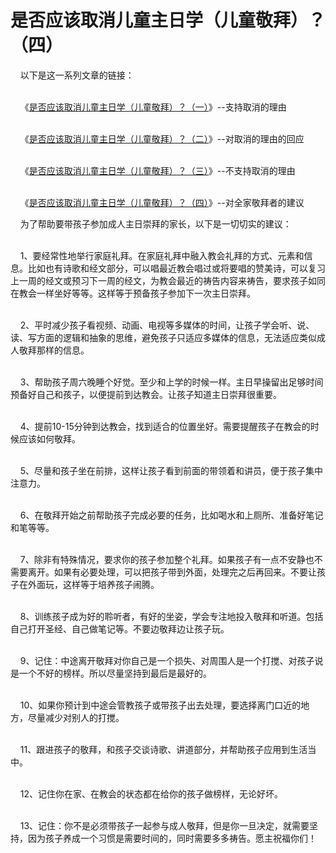 # 是否应该取消儿童主日学（儿童敬拜）？（四）



<p>&nbsp; &nbsp; 以下是这一系列文章的链接：</p>

<p><br />
&nbsp;&nbsp; &nbsp;《<a href="/node/12806">是否应该取消儿童主日学（儿童敬拜）？（一）</a>》--支持取消的理由</p>

<p><br />
&nbsp;&nbsp; &nbsp;《<a href="/node/12807">是否应该取消儿童主日学（儿童敬拜）？（二）</a>》--对取消的理由的回应</p>

<p><br />
&nbsp;&nbsp; &nbsp;《<a href="/node/12808">是否应该取消儿童主日学（儿童敬拜）？（三）</a>》--不支持取消的理由</p>

<p><br />
&nbsp;&nbsp; &nbsp;《<a href="/node/12809">是否应该取消儿童主日学（儿童敬拜）？（四）</a>》--对全家敬拜者的建议</p>

<p>&nbsp; &nbsp; 为了帮助要带孩子参加成人主日崇拜的家长，以下是一切切实的建议：</p>

<p><br />
&nbsp; &nbsp; 1、要经常性地举行家庭礼拜。在家庭礼拜中融入教会礼拜的方式、元素和信息。比如也有诗歌和经文部分，可以唱最近教会唱过或将要唱的赞美诗，可以复习上一周的经文或预习下一周的经文，为教会最近的祷告内容来祷告，要求孩子如同在教会一样坐好等等。这样等于预备孩子参加下一次主日崇拜。</p>

<p><br />
&nbsp; &nbsp; 2、平时减少孩子看视频、动画、电视等多媒体的时间，让孩子学会听、说、读、写方面的逻辑和抽象的思维，避免孩子只适应多媒体的信息，无法适应类似成人敬拜那样的信息。</p>

<p><br />
&nbsp; &nbsp; 3、帮助孩子周六晚睡个好觉。至少和上学的时候一样。主日早操留出足够时间预备好自己和孩子，以便提前到达教会。让孩子知道主日崇拜很重要。</p>

<p><br />
&nbsp; &nbsp; 4、提前10-15分钟到达教会，找到适合的位置坐好。需要提醒孩子在教会的时候应该如何敬拜。</p>

<p><br />
&nbsp; &nbsp; 5、尽量和孩子坐在前排，这样让孩子看到前面的带领着和讲员，便于孩子集中注意力。</p>

<p><br />
&nbsp; &nbsp; 6、在敬拜开始之前帮助孩子完成必要的任务，比如喝水和上厕所、准备好笔记和笔等等。</p>

<p><br />
&nbsp; &nbsp; 7、除非有特殊情况，要求你的孩子参加整个礼拜。如果孩子有一点不安静也不需要离开。如果有必要处理，可以把孩子带到外面，处理完之后再回来。不要让孩子在外面玩，这样等于培养孩子闹腾。</p>

<p><br />
&nbsp; &nbsp; 8、训练孩子成为好的聆听者，有好的坐姿，学会专注地投入敬拜和听道。包括自己打开圣经、自己做笔记等。不要边敬拜边让孩子玩。</p>

<p><br />
&nbsp; &nbsp; 9、记住：中途离开敬拜对你自己是一个损失、对周围人是一个打搅、对孩子说是一个不好的榜样。所以尽量坚持到最后是最好的。</p>

<p><br />
&nbsp; &nbsp; 10、如果你预计到中途会管教孩子或带孩子出去处理，要选择离门口近的地方，尽量减少对别人的打搅。</p>

<p><br />
&nbsp; &nbsp; 11、跟进孩子的敬拜，和孩子交谈诗歌、讲道部分，并帮助孩子应用到生活当中。</p>

<p><br />
&nbsp; &nbsp; 12、记住你在家、在教会的状态都在给你的孩子做榜样，无论好坏。</p>

<p><br />
&nbsp; &nbsp; 13、记住：你不是必须带孩子一起参与成人敬拜，但是你一旦决定，就需要坚持，因为孩子养成一个习惯是需要时间的，同时需要多多祷告。愿主祝福你们！</p>